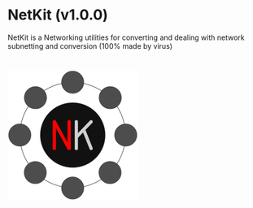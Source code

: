 # NetKit (v1.0.0)
NetKit is a Networking utilities for converting and dealing with network subnetting and conversion (100% made by virus)

<img style="margin-top:25px;" src="logo/netkit.png">
